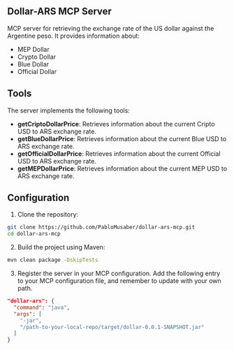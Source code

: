 ## Dollar-ARS MCP Server

MCP server for retrieving the exchange rate of the US dollar against the Argentine peso. It provides information about:

- MEP Dollar
- Crypto Dollar
- Blue Dollar
- Official Dollar

## Tools

The server implements the following tools:

- **getCriptoDollarPrice**: Retrieves information about the current Cripto USD to ARS exchange rate.
- **getBlueDollarPrice**: Retrieves information about the current Blue USD to ARS exchange rate.
- **getOfficialDollarPrice**: Retrieves information about the current Official USD to ARS exchange rate.
- **getMEPDollarPrice**: Retrieves information about the current MEP USD to ARS exchange rate.

## Configuration

1. Clone the repository:

```bash
git clone https://github.com/PabloMusaber/dollar-ars-mcp.git
cd dollar-ars-mcp
```

2. Build the project using Maven:

```bash
mvn clean package -DskipTests
```

3. Register the server in your MCP configuration. Add the following entry to your MCP configuration file, and remember to update with your own path.

```json
"dollar-ars": {
  "command": "java",
  "args": [
    "-jar",
    "/path-to-your-local-repo/target/dollar-0.0.1-SNAPSHOT.jar"
  ]
}
```
